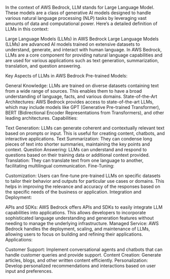 In the context of AWS Bedrock, LLM stands for Large Language Model. These models are a class of generative AI models designed to handle various natural language processing (NLP) tasks by leveraging vast amounts of data and computational power. Here’s a detailed definition of LLMs in this context:

Large Language Models (LLMs) in AWS Bedrock
Large Language Models (LLMs) are advanced AI models trained on extensive datasets to understand, generate, and interact with human language. In AWS Bedrock, LLMs are a core component for providing natural language capabilities and are used for various applications such as text generation, summarization, translation, and question answering.

Key Aspects of LLMs in AWS Bedrock
Pre-trained Models:

General Knowledge: LLMs are trained on diverse datasets containing text from a wide range of sources. This enables them to have a broad understanding of language, facts, and various domains.
State-of-the-Art Architectures: AWS Bedrock provides access to state-of-the-art LLMs, which may include models like GPT (Generative Pre-trained Transformer), BERT (Bidirectional Encoder Representations from Transformers), and other leading architectures.
Capabilities:

Text Generation: LLMs can generate coherent and contextually relevant text based on prompts or input. This is useful for creating content, chatbots, and interactive applications.
Text Summarization: They can condense long pieces of text into shorter summaries, maintaining the key points and context.
Question Answering: LLMs can understand and respond to questions based on their training data or additional context provided.
Translation: They can translate text from one language to another, facilitating multilingual communication.
Fine-Tuning:

Customization: Users can fine-tune pre-trained LLMs on specific datasets to tailor their behavior and outputs for particular use cases or domains. This helps in improving the relevance and accuracy of the responses based on the specific needs of the business or application.
Integration and Deployment:

APIs and SDKs: AWS Bedrock offers APIs and SDKs to easily integrate LLM capabilities into applications. This allows developers to incorporate sophisticated language understanding and generation features without needing to manage the underlying infrastructure.
Managed Service: AWS Bedrock handles the deployment, scaling, and maintenance of LLMs, allowing users to focus on building and refining their applications.
Applications:

Customer Support: Implement conversational agents and chatbots that can handle customer queries and provide support.
Content Creation: Generate articles, blogs, and other written content efficiently.
Personalization: Develop personalized recommendations and interactions based on user input and preferences.